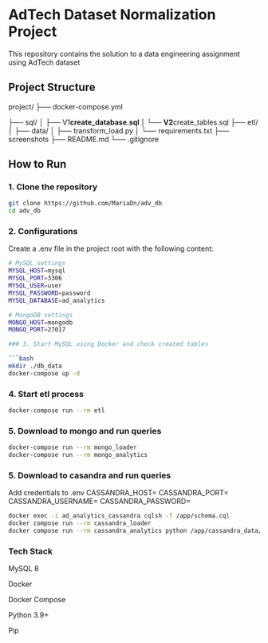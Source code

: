 # AdTech Dataset Normalization Project

This repository contains the solution to a data engineering assignment using AdTech dataset

## Project Structure

project/
├── docker-compose.yml

├── sql/
│ ├── V1**create_database.sql
│ └── V2**create_tables.sql
├── etl/
│ ├── data/
│ ├── transform_load.py
│ └── requirements.txt
├── screenshots
├── README.md
└── .gitignore

## How to Run

### 1. Clone the repository

```bash
git clone https://github.com/MariaDn/adv_db
cd adv_db
```

### 2. Configurations
Create a .env file in the project root with the following content:
```bash
# MySQL settings
MYSQL_HOST=mysql
MYSQL_PORT=3306
MYSQL_USER=user
MYSQL_PASSWORD=password
MYSQL_DATABASE=ad_analytics

# MongoDB settings
MONGO_HOST=mongodb
MONGO_PORT=27017

### 3. Start MySQL using Docker and check created tables

```bash
mkdir ./db_data
docker-compose up -d
```

### 4. Start etl process

```bash
docker-compose run --rm etl
```

### 5. Download to mongo and run queries

```bash
docker-compose run --rm mongo_loader
docker-compose run --rm mongo_analytics
```

### 5. Download to casandra and run queries

Add credentials to .env
CASSANDRA_HOST=
CASSANDRA_PORT=
CASSANDRA_USERNAME=
CASSANDRA_PASSWORD=

```bash
docker exec -i ad_analytics_cassandra cqlsh -f /app/schema.cql
docker compose run --rm cassandra_loader
docker compose run --rm cassandra_analytics python /app/cassandra_data/run_queries.py --cutoff-date 2024-10-01
```

### Tech Stack

MySQL 8

Docker

Docker Compose

Python 3.9+

Pip
